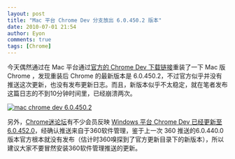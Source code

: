 ```yaml
---
layout: post
title: "Mac 平台 Chrome Dev 分支放出 6.0.450.2 版本"
date: 2010-07-01 21:54
author: Eyon
comments: true
tags: [Chrome]
---
```

今天偶然通过在 Mac 平台通过[官方的 Chrome Dev 下载链接](http://www.google.com/chrome/intl/en/eula_dev.html?dl=mac)重装了一下 Mac 版 Chrome ，发现重装后 Chrome 的最新版本是 6.0.450.2，不过官方似乎并没有推送这次更新，也没有发布更新日志。而且，新版本似乎不太稳定，就在笔者发布这篇日志的不到10分钟时间里，已经崩溃两次。

<a href="http://img.chromi.org/2010/07/mac-chrome-dev-6.0.450.2-.png">![](http://img.chromi.org/2010/07/mac-chrome-dev-6.0.450.2-.png "mac chrome dev 6.0.450.2")</a>

另外，[Chrome迷论坛](http://bbs.chromi.org/)有不少会员反映 [Windows 平台 Chrome Dev 已经更新至 6.0.452.0](http://bbs.chromi.org/thread-11400-1-1.html)，经确认推送来自于360软件管理，鉴于上一次 360 推送的6.0.440.0版本官方根本就没有发布（估计时360嗅探到了官方更新目录下的新版本），所以建议大家不要冒然安装360软件管理推送的更新。
